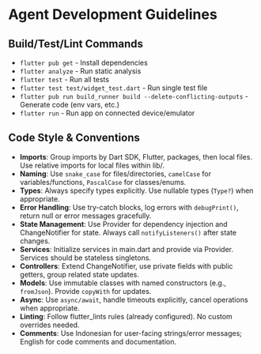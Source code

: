 # Agent Development Guidelines

## Build/Test/Lint Commands
- `flutter pub get` - Install dependencies
- `flutter analyze` - Run static analysis
- `flutter test` - Run all tests
- `flutter test test/widget_test.dart` - Run single test file
- `flutter pub run build_runner build --delete-conflicting-outputs` - Generate code (env vars, etc.)
- `flutter run` - Run app on connected device/emulator

## Code Style & Conventions
- **Imports**: Group imports by Dart SDK, Flutter, packages, then local files. Use relative imports for local files within lib/.
- **Naming**: Use `snake_case` for files/directories, `camelCase` for variables/functions, `PascalCase` for classes/enums.
- **Types**: Always specify types explicitly. Use nullable types (`Type?`) when appropriate.
- **Error Handling**: Use try-catch blocks, log errors with `debugPrint()`, return null or error messages gracefully.
- **State Management**: Use Provider for dependency injection and ChangeNotifier for state. Always call `notifyListeners()` after state changes.
- **Services**: Initialize services in main.dart and provide via Provider. Services should be stateless singletons.
- **Controllers**: Extend ChangeNotifier, use private fields with public getters, group related state updates.
- **Models**: Use immutable classes with named constructors (e.g., `fromJson`). Provide `copyWith` for updates.
- **Async**: Use `async/await`, handle timeouts explicitly, cancel operations when appropriate.
- **Linting**: Follow flutter_lints rules (already configured). No custom overrides needed.
- **Comments**: Use Indonesian for user-facing strings/error messages; English for code comments and documentation.
